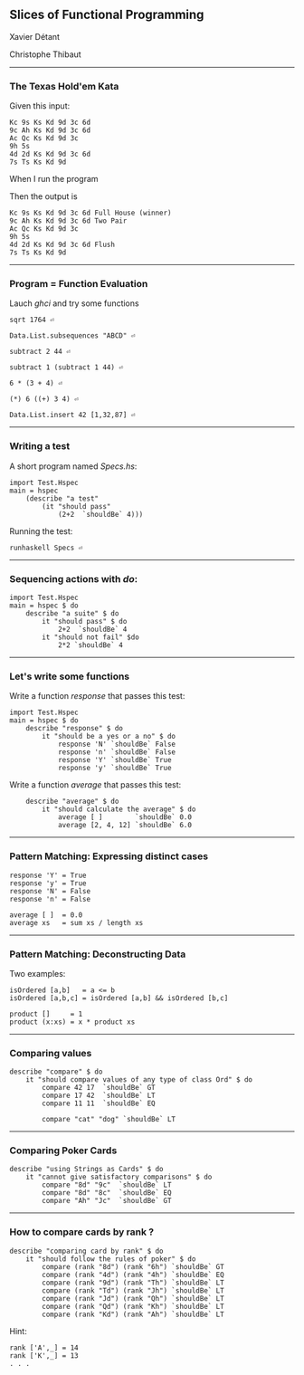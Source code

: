 ## Slices of Functional Programming
Xavier Détant

Christophe Thibaut


----


### The Texas Hold'em Kata

Given this input:

    Kc 9s Ks Kd 9d 3c 6d 
    9c Ah Ks Kd 9d 3c 6d
    Ac Qc Ks Kd 9d 3c 
    9h 5s 
    4d 2d Ks Kd 9d 3c 6d
    7s Ts Ks Kd 9d

When I run the program

Then the output is

    Kc 9s Ks Kd 9d 3c 6d Full House (winner)
    9c Ah Ks Kd 9d 3c 6d Two Pair
    Ac Qc Ks Kd 9d 3c 
    9h 5s 
    4d 2d Ks Kd 9d 3c 6d Flush
    7s Ts Ks Kd 9d


----


### Program = Function Evaluation

Lauch *ghci* and try some functions

    sqrt 1764 ⏎

    Data.List.subsequences "ABCD" ⏎

    subtract 2 44 ⏎

    subtract 1 (subtract 1 44) ⏎

    6 * (3 + 4) ⏎

    (*) 6 ((+) 3 4) ⏎

    Data.List.insert 42 [1,32,87] ⏎


----


### Writing a test

A short program named *Specs.hs*:

    import Test.Hspec
    main = hspec 
        (describe "a test" 
            (it "should pass" 
                (2+2  `shouldBe` 4)))

Running the test:

    runhaskell Specs ⏎


----


### Sequencing actions with *do*:

    import Test.Hspec
    main = hspec $ do
        describe "a suite" $ do
            it "should pass" $ do
                2+2  `shouldBe` 4
            it "should not fail" $do
                2*2 `shouldBe` 4

----


### Let's write some functions

Write a function *response* that passes this test:

    import Test.Hspec
    main = hspec $ do
        describe "response" $ do
            it "should be a yes or a no" $ do
                response 'N' `shouldBe` False
                response 'n' `shouldBe` False
                response 'Y' `shouldBe` True
                response 'y' `shouldBe` True

Write a function *average* that passes this test:

        describe "average" $ do
            it "should calculate the average" $ do
                average [ ]        `shouldBe` 0.0
                average [2, 4, 12] `shouldBe` 6.0

----


### Pattern Matching: Expressing distinct cases 


    response 'Y' = True
    response 'y' = True
    response 'N' = False
    response 'n' = False

    average [ ]  = 0.0
    average xs   = sum xs / length xs


----


### Pattern Matching: Deconstructing Data 

Two examples:

    isOrdered [a,b]   = a <= b
    isOrdered [a,b,c] = isOrdered [a,b] && isOrdered [b,c]

    product []     = 1
    product (x:xs) = x * product xs


----


### Comparing values


    describe "compare" $ do
        it "should compare values of any type of class Ord" $ do
            compare 42 17  `shouldBe` GT
            compare 17 42  `shouldBe` LT
            compare 11 11  `shouldBe` EQ

            compare "cat" "dog" `shouldBe` LT


----


### Comparing Poker Cards

    describe "using Strings as Cards" $ do
        it "cannot give satisfactory comparisons" $ do
            compare "8d" "9c"  `shouldBe` LT
            compare "8d" "8c"  `shouldBe` EQ
            compare "Ah" "Jc"  `shouldBe` GT


----


### How to compare cards by rank ?


    describe "comparing card by rank" $ do
        it "should follow the rules of poker" $ do
            compare (rank "8d") (rank "6h") `shouldBe` GT
            compare (rank "4d") (rank "4h") `shouldBe` EQ
            compare (rank "9d") (rank "Th") `shouldBe` LT 
            compare (rank "Td") (rank "Jh") `shouldBe` LT 
            compare (rank "Jd") (rank "Qh") `shouldBe` LT 
            compare (rank "Qd") (rank "Kh") `shouldBe` LT 
            compare (rank "Kd") (rank "Ah") `shouldBe` LT 

Hint:

    rank ['A',_] = 14
    rank ['K',_] = 13
    . . .


